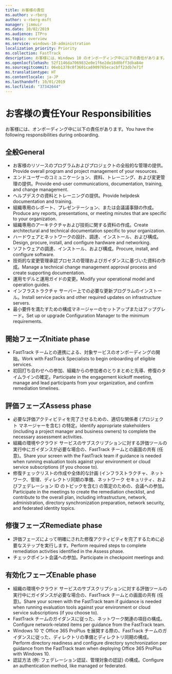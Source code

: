 ```yaml
---
title: お客様の責任
ms.author: v-rberg
author: v-rberg-msft
manager: jimmuir
ms.date: 10/02/2019
ms.audience: ITPro
ms.topic: overview
ms.service: windows-10-administration
localization_priority: Priority
ms.collection: FastTrack
description: お客様には、Windows 10 のオンボーディング中に以下の責任があります。
ms.openlocfilehash: 52f1146da7069832e0e1f6e2de18d0bff3dba84e
ms.sourcegitcommit: 06eb1378c0f3601ca6909765ecacbff23db7e71f
ms.translationtype: HT
ms.contentlocale: ja-JP
ms.lasthandoff: 10/01/2019
ms.locfileid: "37342644"
---
```

# <a name="your-responsibilities"></a><span data-ttu-id="74fdb-103">お客様の責任</span><span class="sxs-lookup"><span data-stu-id="74fdb-103">Your Responsibilities</span></span>

<span data-ttu-id="74fdb-104">お客様には、オンボーディング中に以下の責任があります。</span><span class="sxs-lookup"><span data-stu-id="74fdb-104">You have the following responsibilities during onboarding.</span></span>

## <a name="general"></a><span data-ttu-id="74fdb-105">全般</span><span class="sxs-lookup"><span data-stu-id="74fdb-105">General</span></span>

- <span data-ttu-id="74fdb-106">お客様のリソースのプログラムおよびプロジェクトの全般的な管理の提供。</span><span class="sxs-lookup"><span data-stu-id="74fdb-106">Provide overall program and project management of your resources.</span></span>
- <span data-ttu-id="74fdb-107">エンドユーザーのコミュニケーション、資料、トレーニング、および変更管理の提供。</span><span class="sxs-lookup"><span data-stu-id="74fdb-107">Provide end-user communications, documentation, training, and change management.</span></span>
- <span data-ttu-id="74fdb-108">ヘルプデスクの資料とトレーニングの提供。</span><span class="sxs-lookup"><span data-stu-id="74fdb-108">Provide helpdesk documentation and training.</span></span>
- <span data-ttu-id="74fdb-109">組織専用のレポート、プレゼンテーション、または会議議事録の作成。</span><span class="sxs-lookup"><span data-stu-id="74fdb-109">Produce any reports, presentations, or meeting minutes that are specific to your organization.</span></span>
- <span data-ttu-id="74fdb-110">組織専用のアーキテクチャおよび技術に関する資料の作成。</span><span class="sxs-lookup"><span data-stu-id="74fdb-110">Create architectural and technical documentation specific to your organization.</span></span>
- <span data-ttu-id="74fdb-111">ハードウェアとネットワークの設計、調達、インストール、および構成。</span><span class="sxs-lookup"><span data-stu-id="74fdb-111">Design, procure, install, and configure hardware and networking.</span></span>
- <span data-ttu-id="74fdb-112">ソフトウェアの調達、インストール、および構成。</span><span class="sxs-lookup"><span data-stu-id="74fdb-112">Procure, install, and configure software.</span></span>
- <span data-ttu-id="74fdb-113">技術的な変更管理承認プロセスの管理およびガイダンスに基づいた資料の作成。</span><span class="sxs-lookup"><span data-stu-id="74fdb-113">Manage a technical change management approval process and create supporting documentation.</span></span>
- <span data-ttu-id="74fdb-114">運用モデルと運用ガイドの変更。</span><span class="sxs-lookup"><span data-stu-id="74fdb-114">Modify your operational model and operation guides.</span></span>
- <span data-ttu-id="74fdb-115">インフラストラクチャ サーバー上での必要な更新プログラムのインストール。</span><span class="sxs-lookup"><span data-stu-id="74fdb-115">Install service packs and other required updates on infrastructure servers.</span></span>
- <span data-ttu-id="74fdb-116">最小要件を満たすための構成マネージャーのセットアップまたはアップグレード。</span><span class="sxs-lookup"><span data-stu-id="74fdb-116">Set up or upgrade Configuration Manager to the minimum requirements.</span></span>

## <a name="initiate-phase"></a><span data-ttu-id="74fdb-117">開始フェーズ</span><span class="sxs-lookup"><span data-stu-id="74fdb-117">Initiate phase</span></span>

- <span data-ttu-id="74fdb-118">FastTrack チームとの連携による、対象サービスのオンボーディングの開始。</span><span class="sxs-lookup"><span data-stu-id="74fdb-118">Work with FastTrack Specialists to begin onboarding of eligible services.</span></span>
- <span data-ttu-id="74fdb-119">初回打ち合わせへの参加、組織からの参加者のとりまとめと先導、修復のタイムラインの確定。</span><span class="sxs-lookup"><span data-stu-id="74fdb-119">Participate in the engagement kickoff meeting, manage and lead participants from your organization, and confirm remediation timelines.</span></span>

## <a name="assess-phase"></a><span data-ttu-id="74fdb-120">評価フェーズ</span><span class="sxs-lookup"><span data-stu-id="74fdb-120">Assess phase</span></span>

- <span data-ttu-id="74fdb-121">必要な評価アクティビティを完了させるための、適切な関係者 (プロジェクト マネージャーを含む) の特定。</span><span class="sxs-lookup"><span data-stu-id="74fdb-121">Identify appropriate stakeholders (including a project manager and business owners) to complete the necessary assessment activities.</span></span>
- <span data-ttu-id="74fdb-122">組織の環境やクラウド サービスのサブスクリプションに対する評価ツールの実行中にガイダンスが必要な場合の、FastTrack チームとの画面の共有 (任意)。</span><span class="sxs-lookup"><span data-stu-id="74fdb-122">Share your screen with the FastTrack team if guidance is needed when running evaluation tools against your environment or cloud service subscriptions (if you choose to).</span></span>
- <span data-ttu-id="74fdb-123">修復チェックリストの作成や全体的な計画 (インフラストラクチャ、ネットワーク、管理、ディレクトリ同期の準備、ネットワーク セキュリティ、およびフェデレーション ID のトピックを含む) の策定のための、会議への参加。</span><span class="sxs-lookup"><span data-stu-id="74fdb-123">Participate in the meetings to create the remediation checklist, and contribute to the overall plan, including infrastructure, network, administration, directory synchronization preparation, network security, and federated identity topics.</span></span>

## <a name="remediate-phase"></a><span data-ttu-id="74fdb-124">修復フェーズ</span><span class="sxs-lookup"><span data-stu-id="74fdb-124">Remediate phase</span></span>

- <span data-ttu-id="74fdb-125">評価フェーズによって明確にされた修復アクティビティを完了するために必要なステップを実行します。</span><span class="sxs-lookup"><span data-stu-id="74fdb-125">Perform required steps to complete remediation activities identified in the Assess phase.</span></span>
- <span data-ttu-id="74fdb-126">チェックポイント会議への参加。</span><span class="sxs-lookup"><span data-stu-id="74fdb-126">Participate in checkpoint meetings and:</span></span>

## <a name="enable-phase"></a><span data-ttu-id="74fdb-127">有効化フェーズ</span><span class="sxs-lookup"><span data-stu-id="74fdb-127">Enable phase</span></span>

- <span data-ttu-id="74fdb-128">組織の環境やクラウド サービスのサブスクリプションに対する評価ツールの実行中にガイダンスが必要な場合の、FastTrack チームとの画面の共有 (任意)。</span><span class="sxs-lookup"><span data-stu-id="74fdb-128">Share your screen with the FastTrack team if guidance is needed when running evaluation tools against your environment or cloud service subscriptions (if you choose to).</span></span>
- <span data-ttu-id="74fdb-129">FastTrack チームのガイダンスに従った、ネットワーク関連の項目の構成。</span><span class="sxs-lookup"><span data-stu-id="74fdb-129">Configure network-related items per guidance from the FastTrack team.</span></span>
- <span data-ttu-id="74fdb-130">Windows 10 で Office 365 ProPlus を展開する際の、FastTrack チームのガイダンスに従った、ディレクトリの準備とディレクトリ同期の構成。</span><span class="sxs-lookup"><span data-stu-id="74fdb-130">Perform directory readiness and configure directory synchronization per guidance from the FastTrack team when deploying Office 365 ProPlus with Windows 10.</span></span>
- <span data-ttu-id="74fdb-131">認証方法 (例: フェデレーション認証、管理対象の認証) の構成。</span><span class="sxs-lookup"><span data-stu-id="74fdb-131">Configure an authentication method, like managed or federated.</span></span>







  

  

 